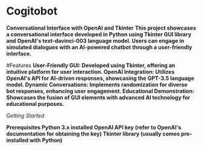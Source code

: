 # Cogitobot
**Conversational Interface with OpenAI and Tkinter**
**This project showcases a conversational interface developed in Python using Tkinter GUI library and OpenAI's text-davinci-003 language model. Users can engage in simulated dialogues with an AI-powered chatbot through a user-friendly interface.**

#Features
**User-Friendly GUI: Developed using Tkinter, offering an intuitive platform for user interaction.
OpenAI Integration: Utilizes OpenAI's API for AI-driven responses, showcasing the GPT-3.5 language model.
Dynamic Conversations: Implements randomization for diverse bot responses, enhancing user engagement.
Educational Demonstration: Showcases the fusion of GUI elements with advanced AI technology for educational purposes.**

*Getting Started*

**Prerequisites
Python 3.x installed
OpenAI API key (refer to OpenAI's documentation for obtaining the key)
Tkinter library (usually comes pre-installed with Python)**








